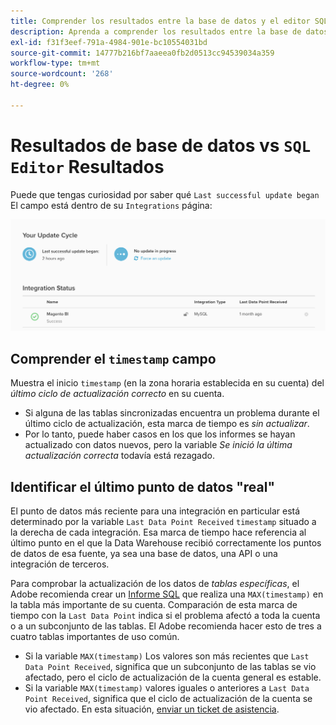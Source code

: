 ```yaml
---
title: Comprender los resultados entre la base de datos y el editor SQL
description: Aprenda a comprender los resultados entre la base de datos y el editor SQL.
exl-id: f31f3eef-791a-4984-901e-bc10554031bd
source-git-commit: 14777b216bf7aaeea0fb2d0513cc94539034a359
workflow-type: tm+mt
source-wordcount: '268'
ht-degree: 0%

---
```


# Resultados de base de datos vs `SQL Editor` Resultados

Puede que tengas curiosidad por saber qué `Last successful update began` El campo está dentro de su `Integrations` página:

![Last_successful_update.png](../../../assets/Last_successful_update.png)

## Comprender el `timestamp` campo

Muestra el inicio `timestamp` (en la zona horaria establecida en su cuenta) del _último ciclo de actualización correcto_ en su cuenta.

- Si alguna de las tablas sincronizadas encuentra un problema durante el último ciclo de actualización, esta marca de tiempo es *sin actualizar*.
- Por lo tanto, puede haber casos en los que los informes se hayan actualizado con datos nuevos, pero la variable *Se inició la última actualización correcta* todavía está rezagado.

## Identificar el último punto de datos &quot;real&quot;

El punto de datos más reciente para una integración en particular está determinado por la variable `Last Data Point Received` `timestamp` situado a la derecha de cada integración. Esa marca de tiempo hace referencia al último punto en el que la Data Warehouse recibió correctamente los puntos de datos de esa fuente, ya sea una base de datos, una API o una integración de terceros.

Para comprobar la actualización de los datos de *tablas específicas*, el Adobe recomienda crear un [Informe SQL](../../dev-reports/sql-rpt-bldr.md) que realiza una `MAX(timestamp)` en la tabla más importante de su cuenta. Comparación de esta marca de tiempo con la `Last Data Point` indica si el problema afectó a toda la cuenta o a un subconjunto de las tablas. El Adobe recomienda hacer esto de tres a cuatro tablas importantes de uso común.

- Si la variable `MAX(timestamp)` Los valores son más recientes que `Last Data Point Received`, significa que un subconjunto de las tablas se vio afectado, pero el ciclo de actualización de la cuenta general es estable.
- Si la variable `MAX(timestamp)` valores iguales o anteriores a `Last Data Point Received`, significa que el ciclo de actualización de la cuenta se vio afectado. En esta situación, [enviar un ticket de asistencia](https://experienceleague.adobe.com/docs/commerce-knowledge-base/kb/troubleshooting/miscellaneous/mbi-service-policies.html?lang=en).

